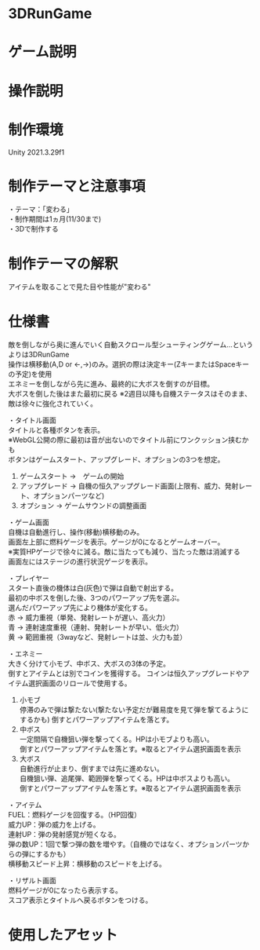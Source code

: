 # 3DRunGame
 

# ゲーム説明   
   

# 操作説明


# 制作環境
Unity 2021.3.29f1

# 制作テーマと注意事項
・テーマ：「変わる」   
・制作期間は1ヵ月(11/30まで)   
・3Dで制作する   

# 制作テーマの解釈
アイテムを取ることで見た目や性能が"変わる"   

# 仕様書   
敵を倒しながら奥に進んでいく自動スクロール型シューティングゲーム...というよりは3DRunGame   
操作は横移動(A,D or ←,→)のみ。選択の際は決定キー(ZキーまたはSpaceキーの予定)を使用   
エネミーを倒しながら先に進み、最終的に大ボスを倒すのが目標。   
大ボスを倒した後はまた最初に戻る ※2週目以降も自機ステータスはそのまま、敵は徐々に強化されていく。   
   
・タイトル画面   
タイトルと各種ボタンを表示。   
※WebGL公開の際に最初は音が出ないのでタイトル前にワンクッション挟むかも   
ボタンはゲームスタート、アップグレード、オプションの3つを想定。   
 1. ゲームスタート →　ゲームの開始   
 2. アップグレード → 自機の恒久アップグレード画面(上限有、威力、発射レート、オプションパーツなど)   
 3. オプション → ゲームサウンドの調整画面   
   
・ゲーム画面   
自機は自動進行し、操作(移動)横移動のみ。   
画面左上部に燃料ゲージを表示。ゲージが0になるとゲームオーバー。   
※実質HPゲージで徐々に減る。敵に当たっても減り、当たった敵は消滅する   
画面左にはステージの進行状況ゲージを表示。

・プレイヤー   
スタート直後の機体は白(灰色)で弾は自動で射出する。   
最初の中ボスを倒した後、3つのパワーアップ先を選ぶ。   
選んだパワーアップ先により機体が変化する。   
赤 → 威力重視（単発、発射レートが遅い、高火力）   
青 → 連射速度重視（連射、発射レートが早い、低火力）   
黄 → 範囲重視（3wayなど、発射レートは並、火力も並）   
   
・エネミー   
大きく分けて小モブ、中ボス、大ボスの3体の予定。   
倒すとアイテムとは別でコインを獲得する。
コインは恒久アップグレードやアイテム選択画面のリロールで使用する。
 1. 小モブ   
    停滞のみで弾は撃たない(撃たない予定だが難易度を見て弾を撃てるようにするかも)
    倒すとパワーアップアイテムを落とす。   
 2. 中ボス   
    一定間隔で自機狙い弾を撃ってくる。HPは小モブよりも高い。   
    倒すとパワーアップアイテムを落とす。※取るとアイテム選択画面を表示    
 3. 大ボス   
    自動進行が止まり、倒すまでは先に進めない。   
    自機狙い弾、追尾弾、範囲弾を撃ってくる。HPは中ボスよりも高い。   
    倒すとパワーアップアイテムを落とす。※取るとアイテム選択画面を表示   
   
・アイテム   
FUEL：燃料ゲージを回復する。（HP回復）   
威力UP：弾の威力を上げる。   
連射UP：弾の発射感覚が短くなる。   
弾の数UP：1回で撃つ弾の数を増やす。（自機のではなく、オプションパーツからの弾にするかも）   
横移動スピード上昇：横移動のスピードを上げる。   
   
・リザルト画面   
燃料ゲージが0になったら表示する。   
スコア表示とタイトルへ戻るボタンをつける。   
   
# 使用したアセット
  
